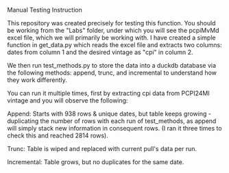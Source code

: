 Manual Testing Instruction

This repository was created precisely for testing this function. You should be working from the "Labs" folder, under which you will see the pcpiMvMd excel file, which we will primarily be working with. I have created a simple function in get_data.py which reads the excel file and extracts two columns: dates from column 1 and the desired vintage as "cpi" in column 2.

We then run test_methods.py to store the data into a duckdb database via the following methods: append, trunc, and incremental to understand how they work differently. 

You can run it multiple times, first by extracting cpi data from PCPI24MI vintage and you will observe the following:

Append: Starts with 938 rows & unique dates, but table keeps growing - duplicating the number of rows with each run of test_methods, as append will simply stack new information in consequent rows. (I ran it three times to check this and reached 2814 rows).

Trunc: Table is wiped and replaced with current pull's data per run.

Incremental: Table grows, but no duplicates for the same date.
